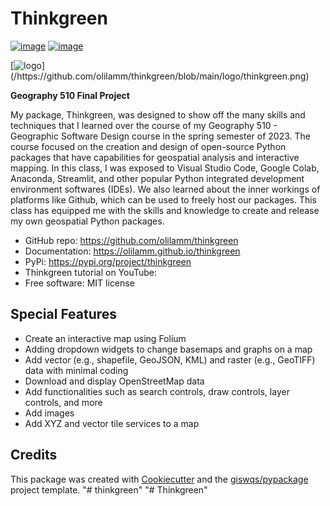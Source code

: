 # Thinkgreen


[![image](https://img.shields.io/pypi/v/thinkgreen.svg)](https://pypi.python.org/pypi/thinkgreen)
[![image](https://colab.research.google.com/assets/colab-badge.svg)](https://colab.research.google.com/github/olilamm/thinkgreen/blob/main/docs/examples/thinkgreen.ipynb) 


[![logo]("https://i.imgur.com/lOYVXzB.png")](/https://github.com/olilamm/thinkgreen/blob/main/logo/thinkgreen.png)


**Geography 510 Final Project**

My package, Thinkgreen, was designed to show off the many skills and techniques that I learned over the course of my Geography 510 - Geographic Software Design course in the spring semester of 2023. The course focused on the creation and design of open-source Python packages that have capabilities for geospatial analysis and interactive mapping. In this class, I was exposed to Visual Studio Code, Google Colab, Anaconda, Streamlit, and other popular Python integrated development environment softwares (IDEs). We also learned about the inner workings of platforms like Github, which can be used to freely host our packages. This class has equipped me with the skills and knowledge to create and release my own geospatial Python packages. 


-   GitHub repo: https://github.com/olilamm/thinkgreen 
-   Documentation: https://olilamm.github.io/thinkgreen
-   PyPi: https://pypi.org/project/thinkgreen
-   Thinkgreen tutorial on YouTube: 
-   Free software: MIT license 
    

## Special Features

-   Create an interactive map using Folium
-   Adding dropdown widgets to change basemaps and graphs on a map
-   Add vector (e.g., shapefile, GeoJSON, KML) and raster (e.g., GeoTIFF) data with minimal coding 
-   Download and display OpenStreetMap data 
-   Add functionalities such as search controls, draw controls, layer controls, and more
-   Add images 
-   Add XYZ and vector tile services to a map

## Credits

This package was created with [Cookiecutter](https://github.com/cookiecutter/cookiecutter) and the [giswqs/pypackage](https://github.com/giswqs/pypackage) project template.
"# thinkgreen" 
"# Thinkgreen" 
